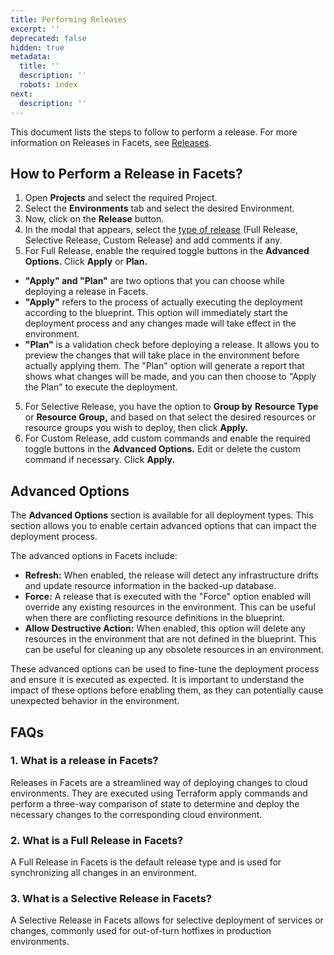 ```yaml
---
title: Performing Releases
excerpt: ''
deprecated: false
hidden: true
metadata:
  title: ''
  description: ''
  robots: index
next:
  description: ''
---
```

This document lists the steps to follow to perform a release. For more information on Releases in Facets, see [Releases](doc:releases-concept).

## How to Perform a Release in Facets?

1. Open **Projects** and select the required Project.
2. Select the **Environments** tab and select the desired Environment.
3. Now, click on the **Release** button.
4. In the modal that appears, select the [type of release](doc:releases-concept) (Full Release, Selective Release, Custom Release) and add comments if any.
5. For Full Release, enable the required toggle buttons in the **Advanced Options.** Click **Apply** or **Plan.**

* **"Apply" and "Plan"** are two options that you can choose while deploying a release in Facets.
* **"Apply"** refers to the process of actually executing the deployment according to the blueprint. This option will immediately start the deployment process and any changes made will take effect in the environment.
* **"Plan"** is a validation check before deploying a release. It allows you to preview the changes that will take place in the environment before actually applying them. The "Plan" option will generate a report that shows what changes will be made, and you can then choose to "Apply the Plan" to execute the deployment.

5. For Selective Release, you have the option to **Group by** **Resource Type** or **Resource Group,** and based on that select the desired resources or resource groups you wish to deploy, then click **Apply.**
6. For Custom Release, add custom commands and enable the required toggle buttons in the **Advanced Options.** Edit or delete the custom command if necessary. Click **Apply.**

## Advanced Options

The **Advanced Options** section is available for all deployment types. This section allows you to enable certain advanced options that can impact the deployment process.

The advanced options in Facets include:

* **Refresh:** When enabled, the release will detect any infrastructure drifts and update resource information in the backed-up database.
* **Force:** A release that is executed with the "Force" option enabled will override any existing resources in the environment. This can be useful when there are conflicting resource definitions in the blueprint.
* **Allow Destructive Action:** When enabled, this option will delete any resources in the environment that are not defined in the blueprint. This can be useful for cleaning up any obsolete resources in an environment.

These advanced options can be used to fine-tune the deployment process and ensure it is executed as expected. It is important to understand the impact of these options before enabling them, as they can potentially cause unexpected behavior in the environment.

## FAQs

### 1. What is a release in Facets?

Releases in Facets are a streamlined way of deploying changes to cloud environments. They are executed using Terraform apply commands and perform a three-way comparison of state to determine and deploy the necessary changes to the corresponding cloud environment.

### 2. What is a Full Release in Facets?

A Full Release in Facets is the default release type and is used for synchronizing all changes in an environment.

### 3. What is a Selective Release in Facets?

A Selective Release in Facets allows for selective deployment of services or changes, commonly used for out-of-turn hotfixes in production environments.
